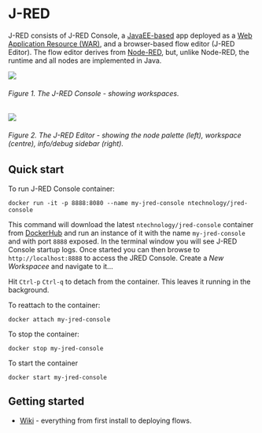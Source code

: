 # J-RED

J-RED consists of J-RED Console, a [JavaEE-based](http://www.oracle.com/technetwork/java/javaee/overview/index.html) app deployed as a [Web Application Resource (WAR)](https://en.wikipedia.org/wiki/WAR_(file_format)), and a browser-based flow editor (J-RED Editor). The flow editor derives from [Node-RED](https://nodered.org), but, unlike Node-RED, the runtime and all nodes are implemented in Java.

![](https://github.com/nephele-tech/j-red/wiki/images/jred-console.png)
###### Figure 1. The J-RED Console - showing workspaces.

![](https://github.com/nephele-tech/j-red/wiki/images/jred-editor.png)
###### Figure 2. The J-RED Editor - showing the node palette (left), workspace (centre), info/debug sidebar (right).

## Quick start

To run J-RED Console container:

```
docker run -it -p 8888:8080 --name my-jred-console ntechnology/jred-console
```

This command will download the latest `ntechnology/jred-console` container from [DockerHub](https://cloud.docker.com/repository/docker/ntechnology/jred-console) and run an instance of it with the name `my-jred-console` and with port `8888` exposed. In the terminal window you will see J-RED Console startup logs. Once started you can then browse to `http://localhost:8888` to access the JRED Console. Create a _New Workspacee_ and navigate to it...

Hit `Ctrl-p` `Ctrl-q` to detach from the container. This leaves it running in the background.

To reattach to the container:

```
docker attach my-jred-console
```

To stop the container:

```
docker stop my-jred-console
```

To start the container

```
docker start my-jred-console
```

## Getting started

 * [Wiki](https://github.com/nephele-tech/j-red/wiki) - everything from first install to deploying flows.
